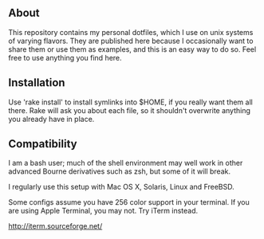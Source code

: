 
About
-----

This repository contains my personal dotfiles, which I use on unix systems of
varying flavors. They are published here because I occasionally want to share
them or use them as examples, and this is an easy way to do so. Feel free to
use anything you find here.

Installation
------------

Use 'rake install' to install symlinks into $HOME, if you really want them
all there. Rake will ask you about each file, so it shouldn't overwrite
anything you already have in place.

Compatibility
-------------

I am a bash user; much of the shell environment may well work in other advanced
Bourne derivatives such as zsh, but some of it will break.

I regularly use this setup with Mac OS X, Solaris, Linux and FreeBSD.

Some configs assume you have 256 color support in your terminal. If you are
using Apple Terminal, you may not. Try iTerm instead.

<http://iterm.sourceforge.net/>

